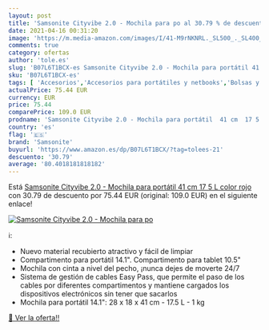 ```yaml
---
layout: post
title: 'Samsonite Cityvibe 2.0 - Mochila para po al 30.79 % de descuento'
date: 2021-04-16 00:31:20
image: 'https://m.media-amazon.com/images/I/41-M9rNKNRL._SL500_._SL400_.jpg'
comments: true
category: ofertas
author: 'tole.es'
slug: 'B07L6T1BCX-es Samsonite Cityvibe 2.0 - Mochila para portátil 41 cm 17 5...'
sku: 'B07L6T1BCX-es'
tags: [ 'Accesorios','Accesorios para portátiles y netbooks','Bolsas y fundas para portátiles y netbooks','Informática','Mochilas para portátiles y netbooks','mochila','samsonite', ]
actualPrice: 75.44 EUR
currency: EUR
price: 75.44
comparePrice: 109.0 EUR
prodname: 'Samsonite Cityvibe 2.0 - Mochila para portátil  41 cm  17 5 L   color rojo'
country: 'es'
flag: '🇪🇸'
brand: 'Samsonite'
buyurl: 'https://www.amazon.es/dp/B07L6T1BCX/?tag=tolees-21'
descuento: '30.79'
average: '80.4018181818182'
---
```


Está [Samsonite Cityvibe 2.0 - Mochila para portátil  41 cm  17 5 L   color rojo](https://www.amazon.es/dp/B07L6T1BCX/?tag=tolees-21) con 30.79 de descuento por 75.44 EUR (original: 109.0 EUR) en el siguiente enlace!

[![Samsonite Cityvibe 2.0 - Mochila para po](https://m.media-amazon.com/images/I/41-M9rNKNRL._SL500_._SL400_.jpg)](https://www.amazon.es/dp/B07L6T1BCX/?tag=tolees-21)

ℹ️:

- Nuevo material recubierto atractivo y fácil de limpiar
- Compartimento para portátil 14.1\". Compartimento para tablet 10.5\"
- Mochila con cinta a nivel del pecho, ¡nunca dejes de moverte 24/7
- Sistema de gestión de cables Easy Pass, que permite el paso de los cables por diferentes compartimentos y mantiene cargados los dispositivos electrónicos sin tener que sacarlos
- Mochila para portátil 14.1\": 28 x 18 x 41 cm - 17.5 L - 1 kg

[🛒 Ver la oferta!!](https://www.amazon.es/dp/B07L6T1BCX/?tag=tolees-21)
